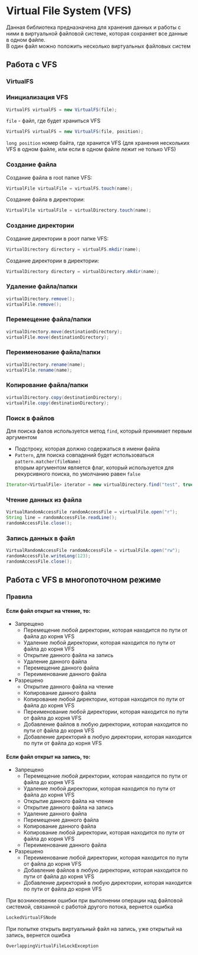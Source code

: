 # Virtual File System (VFS)
Данная библиотека предназначена для хранения данных и работы с ними в виртуальной файловой системе, которая сохраняет все данные в одном файле.  
В один файл можно положить несколько виртуальных файловых систем

## Работа с VFS

### VirtualFS

### Инициализация VFS
```java
VirtualFS virtualFS = new VirtualFS(file);
```

```file``` - файл, где будет храниться VFS  
```java
VirtualFS virtualFS = new VirtualFS(file, position);
```
`long position` номер байта, где хранится VFS (для хранения нескольких VFS в одном файле, 
или если в одном файле лежит не только VFS)

### Создание файла
Создание файла в root папке VFS:
```java
VirtualFile virtualFile = virtualFS.touch(name);
```
Создание файла в директории:
```java
VirtualFile virtualFile = virtualDirectory.touch(name);
```
### Создание директории
Создание директории в роот папке VFS:
```java
VirtualDirectory directory = virtualFS.mkdir(name);
```
Создание директории в директории:
```java
VirtualDirectory directory = virtualDirectory.mkdir(name);
```

### Удаление файла/папки
```java
virtualDirectory.remove();
virtualFile.remove();
```

### Перемещение файла/папки
```java
virtualDirectory.move(destinationDirectory);
virtualFile.move(destinationDirectory);
```


### Переименование файла/папки
```java
virtualDirectory.rename(name);
virtualFile.rename(name);
```

### Копирование файла/папки
```java
virtualDirectory.copy(destinationDirectory);
virtualFile.copy(destinationDirectory);
```

### Поиск в файлов
Для поиска фалов используется метод ```find```, который принимает первым аргументом
* Подстроку, которая должно содержаться в имени файла
* ```Pattern```, для поиска совпадений будет использоваться ```pattern.matcher(fileName)```  
вторым аргументом является флаг, который используется для рекурсивного поиска, по умолчанию равен ```false```

```java
Iterator<VirtualFile> iterator = new virtualDirectory.find("test", true);
```

### Чтение данных из файла
```java
VirtualRandomAccessFile randomAccessFile = virtualFile.open("r");
String line = randomAccessFile.readLine();
randomAccessFile.close();
```

### Запись данных в файл
```java
VirtualRandomAccessFile randomAccessFile = virtualFile.open("rw");
randomAccessFile.writeLong(123);
randomAccessFile.close();
```

## Работа с VFS в многопоточном режиме
### Правила
#### Если файл открыт на чтение, то:
* Запрещено
  + Перемещение любой директории, которая находится по пути от файла до корня VFS
  + Удаление любой директории, которая находится по пути от файла до корня VFS
  + Открытие данного файла на запись
  + Удаление данного файла
  + Перемещение данного файла
  + Переименование данного файла
* Разрешено
  + Открытие данного файла на чтение
  + Копирование данного файла
  + Копирование любой директории, которая находится по пути от файла до корня VFS
  + Переименование любой директории, которая находится по пути от файла до корня VFS
  + Добавление файлов в любую директории, которая находится по пути от файла до корня VFS
  + Добавление директорий в любую директории, которая находится по пути от файла до корня VFS



#### Если файл открыт на запись, то:
* Запрещено
  + Перемещение любой директории, которая находится по пути от файла до корня VFS
  + Удаление любой директории, которая находится по пути от файла до корня VFS
  + Открытие данного файла на чтение
  + Открытие данного файла на запись
  + Удаление данного файла
  + Перемещение данного файла
  + Копирование данного файла
  + Копирование любой директории, которая находится по пути от файла до корня VFS
  + Переименование данного файла
* Разрешено
  + Переименование любой директории, которая находится по пути от файла до корня VFS
  + Добавление файлов в любую директории, которая находится по пути от файла до корня VFS
  + Добавление директорий в любую директории, которая находится по пути от файла до корня VFS
  
При возникновении ошибки при выполнении операции над файловой системой, связанной с работой другого потока, вернется ошибка 
```java
LockedVirtualFSNode
```
При попытке открыть виртуальный файл на запись, уже открытый на запись, вернется ошибка
```java
OverlappingVirtualFileLockException
```
